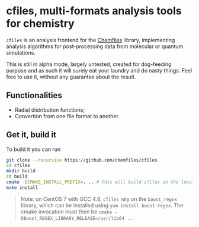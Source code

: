 # cfiles, multi-formats analysis tools for chemistry

`cfiles` is an analysis frontend for the
[Chemfiles](https://github.com/chemfiles/chemfiles/) library, implementing analysis
algorithms for post-processing data from molecular or quantum simulations.

This is still in alpha mode, largely untested, created for dog-feeding purpose and as such
it will surely eat your laundry and do nasty things. Feel free to use it, without any
guarantee about the result.

## Functionalities

* Radial distribution functions;
* Convertion from one file format to another.

## Get it, build it

To build it you can run

```bash
git clone --recursive https://github.com/chemfiles/cfiles
cd cfiles
mkdir build
cd build
cmake -DCMAKE_INSTALL_PREFIX=. .. # this will build cfiles in the local dir
make install
```

> Note: on CentOS 7 with GCC 4.8, `cfiles` rely on the `boost_regex` library,
> which can be installed using `yum install boost-regex`. The cmake invocation
> must then be `cmake -DBoost_REGEX_LIBRARY_RELEASE=/usr/lib64 ..`.

